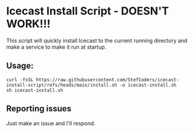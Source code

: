 # Icecast Install Script - DOESN'T WORK!!!
This script will quickly install Icecast to the current running directory and make a service to make it run at startup.

## Usage:

```shell
curl -fsSL https://raw.githubusercontent.com/StefCoders/icecast-install-script/refs/heads/main/install.sh -o icecast-install.sh
sh icecast-install.sh
```


## Reporting issues

Just make an issue and I'll respond.
